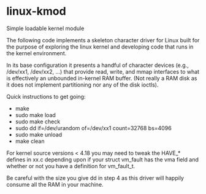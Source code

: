 # linux-kmod
Simple loadable kernel module

The following code implements a skeleton character driver for Linux
built for the purpose of exploring the linux kernel and developing
code that runs in the kernel environment.

In its base configuration it presents a handful of character devices
(e.g., /dev/xx1, /dev/xx2, ...) that provide read, write, and mmap
interfaces to what is effectively an unbounded in-kernel RAM buffer.
(Not really a RAM disk as it does not implement partitioning nor
any of the disk ioctls).

Quick instructions to get going:

* make
* sudo make load
* sudo make check
* sudo dd if=/dev/urandom of=/dev/xx1 count=32768 bs=4096
* sudo make unload
* make clean

For kernel source versions < 4.18 you may need to tweak the
HAVE_* defines in xx.c depending upon if your struct vm_fault
has the vma field and whether or not you have a definition
for vm_fault_t.

Be careful with the size you give dd in step 4 as this driver
will happily consume all the RAM in your machine.

